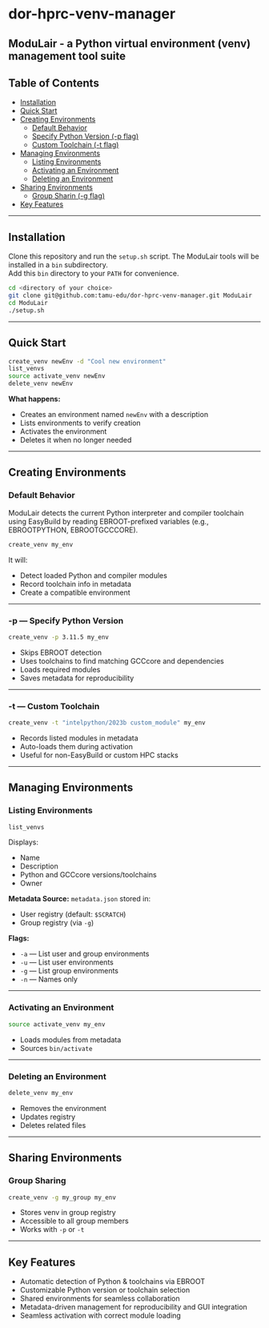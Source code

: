 # dor-hprc-venv-manager

ModuLair - a Python virtual environment (venv) management tool suite
---

## Table of Contents
- [Installation](#installation)
- [Quick Start](#quick-start)
- [Creating Environments](#creating-environments)
  - [Default Behavior](#default-behavior)
  - [Specify Python Version (-p flag)](#-p--specify-python-version)
  - [Custom Toolchain (-t flag)](#-t--custom-toolchain)
- [Managing Environments](#managing-environments)
  - [Listing Environments](#listing-environments)
  - [Activating an Environment](#activating-an-environment)
  - [Deleting an Environment](#deleting-an-environment)
- [Sharing Environments](#sharing-environments)
  - [Group Sharin (-g flag)](#group-sharing)
- [Key Features](#key-features)

---

## Installation
Clone this repository and run the `setup.sh` script. The ModuLair tools will be installed in a `bin` subdirectory.  
Add this `bin` directory to your `PATH` for convenience.

```bash
cd <directory of your choice>
git clone git@github.com:tamu-edu/dor-hprc-venv-manager.git ModuLair
cd ModuLair
./setup.sh
````

---

## Quick Start

```bash
create_venv newEnv -d "Cool new environment"
list_venvs
source activate_venv newEnv
delete_venv newEnv
```

**What happens:**

* Creates an environment named `newEnv` with a description
* Lists environments to verify creation
* Activates the environment
* Deletes it when no longer needed

---

## Creating Environments

### Default Behavior

ModuLair detects the current Python interpreter and compiler toolchain using EasyBuild by reading EBROOT-prefixed variables (e.g., EBROOTPYTHON, EBROOTGCCCORE).

```bash
create_venv my_env
```

It will:

* Detect loaded Python and compiler modules
* Record toolchain info in metadata
* Create a compatible environment

---

### -p — Specify Python Version

```bash
create_venv -p 3.11.5 my_env
```

* Skips EBROOT detection
* Uses toolchains to find matching GCCcore and dependencies
* Loads required modules
* Saves metadata for reproducibility

---

### -t — Custom Toolchain

```bash
create_venv -t "intelpython/2023b custom_module" my_env
```

* Records listed modules in metadata
* Auto-loads them during activation
* Useful for non-EasyBuild or custom HPC stacks

---

## Managing Environments

### Listing Environments

```bash
list_venvs
```

Displays:

* Name
* Description
* Python and GCCcore versions/toolchains
* Owner

**Metadata Source:**
`metadata.json` stored in:

* User registry (default: `$SCRATCH`)
* Group registry (via `-g`)

**Flags:**

* `-a` — List user and group environments
* `-u` — List user environments
* `-g` — List group environments
* `-n` — Names only

---

### Activating an Environment

```bash
source activate_venv my_env
```

* Loads modules from metadata
* Sources `bin/activate`

---

### Deleting an Environment

```bash
delete_venv my_env
```

* Removes the environment
* Updates registry
* Deletes related files

---

## Sharing Environments

### Group Sharing

```bash
create_venv -g my_group my_env
```

* Stores venv in group registry
* Accessible to all group members
* Works with `-p` or `-t`

---

## Key Features

* Automatic detection of Python & toolchains via EBROOT
* Customizable Python version or toolchain selection
* Shared environments for seamless collaboration
* Metadata-driven management for reproducibility and GUI integration
* Seamless activation with correct module loading

```

